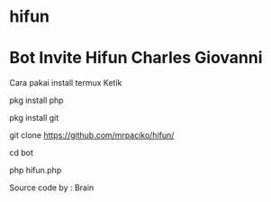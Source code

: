 # hifun
Bot Invite Hifun Charles Giovanni
==================================
Cara pakai install termux Ketik

pkg install php

pkg install git

git clone https://github.com/mrpaciko/hifun/

cd bot

php hifun.php

Source code by : Brain
